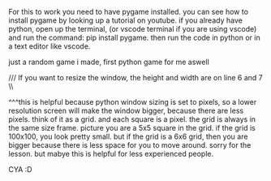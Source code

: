 For this to work you need to have pygame installed. you can see how to install pygame by looking up a tutorial on youtube.
if you already have python, open up the terminal, (or vscode terminal if you are using vscode) and run the command: pip install pygame.
then run the code in python or in a text editor like vscode.


just a random game i made, first python game for me aswell

/// If you want to resize the window, the height and width are on line 6 and 7 \\\

  ^^^this is helpful because python window sizing is set to pixels, so a lower resolution screen will make the window bigger, because there are less pixels.
    think of it as a grid. and each square is a pixel. the grid is always in the same size frame. picture you are a 5x5 square in the grid. if the grid is 100x100, you look pretty small. but if the grid is a 6x6 grid, then you are bigger because there is less space for you to move around. sorry for the lesson. but mabye this is helpful for less experienced people.


  CYA :D
